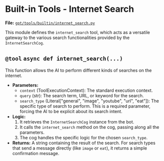 # Built-in Tools - Internet Search

**File:** [`gpt/tools/builtin/internet_search.py`](gpt/tools/builtin/internet_search.py)

This module defines the `internet_search` tool, which acts as a versatile gateway to the various search functionalities provided by the `InternetSearchCog`.

## `@tool` `async def internet_search(...)`

This function allows the AI to perform different kinds of searches on the internet.

*   **Parameters:**
    *   `context` (ToolExecutionContext): The standard execution context.
    *   `query` (str): The search term, URL, or keyword for the search.
    *   `search_type` (Literal["general", "image", "youtube", "url", "eat"]): The specific type of search to perform. This is a required parameter, forcing the AI to be explicit about its search intent.
*   **Logic:**
    1.  It retrieves the `InternetSearchCog` instance from the bot.
    2.  It calls the `internet_search` method on the cog, passing along all the parameters.
    3.  The cog handles the specific logic for the chosen `search_type`.
*   **Returns:** A string containing the result of the search. For search types that send a message directly (like `image` or `eat`), it returns a simple confirmation message.